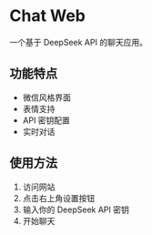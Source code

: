 # Chat Web

一个基于 DeepSeek API 的聊天应用。

## 功能特点
- 微信风格界面
- 表情支持
- API 密钥配置
- 实时对话

## 使用方法
1. 访问网站
2. 点击右上角设置按钮
3. 输入你的 DeepSeek API 密钥
4. 开始聊天 
